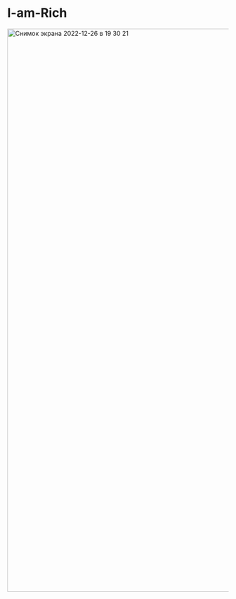 # I-am-Rich
<img width="1280" alt="Снимок экрана 2022-12-26 в 19 30 21" src="https://user-images.githubusercontent.com/115568888/209555265-f3e54e7c-f903-41d5-a321-288ce2e13e70.png">
